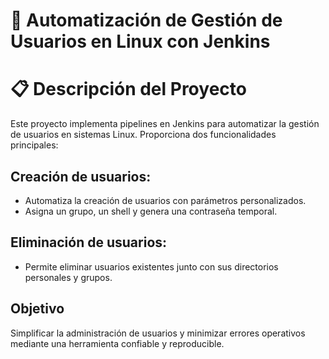 
# 🚀 **Automatización de Gestión de Usuarios en Linux con Jenkins**

# 📋 Descripción del Proyecto

Este proyecto implementa pipelines en Jenkins para automatizar la gestión de usuarios en sistemas Linux. Proporciona dos funcionalidades principales:

## **Creación de usuarios:**

- Automatiza la creación de usuarios con parámetros personalizados.
- Asigna un grupo, un shell y genera una contraseña temporal.

## **Eliminación de usuarios:**

- Permite eliminar usuarios existentes junto con sus directorios personales y grupos.

## **Objetivo**
Simplificar la administración de usuarios y minimizar errores operativos mediante una herramienta confiable y reproducible.
